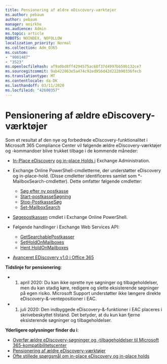 ```yaml
---
title: Pensionering af ældre eDiscovery-værktøjer
ms.author: pebaum
author: pebaum
manager: mnirkhe
ms.audience: Admin
ms.topic: article
ROBOTS: NOINDEX, NOFOLLOW
localization_priority: Normal
ms.collection: Adm_O365
ms.custom:
- "9001487"
- "3523"
ms.openlocfilehash: af9a0bd8ff4294575ac68f37d4997bb50b132ce7
ms.sourcegitcommit: 9ab422063e5a474c92ed956d42d222b90336fecb
ms.translationtype: MT
ms.contentlocale: da-DK
ms.lasthandoff: 03/11/2020
ms.locfileid: "42600357"
---
```

# <a name="retirement-of-legacy-ediscovery-tools"></a>Pensionering af ældre eDiscovery-værktøjer

Som et resultat af den nye og forbedrede eDiscovery-funktionalitet i Microsoft 365 Compliance Center vil følgende ældre eDiscovery-værktøjer og -kommandoer blive trukket tilbage i de kommende måneder:

- [In-Place eDiscovery](https://docs.microsoft.com/exchange/security-and-compliance/in-place-ediscovery/in-place-ediscovery) [og in-place Holds i](https://docs.microsoft.com/exchange/security-and-compliance/create-or-remove-in-place-holds) Exchange Administration.

- Exchange Online PowerShell-cmdletterne, der understøtter eDiscovery og in-place-hold. (Disse cmdletter identificeres samlet som *-MailboxSearch-cmdletter). Dette omfatter følgende cmdletter:

    - [Søg efter ny postkasse](https://docs.microsoft.com/powershell/module/exchange/policy-and-compliance-content-search/new-mailboxsearch)
    - [Start-postkasseSøgning](https://docs.microsoft.com/powershell/module/exchange/policy-and-compliance-content-search/start-mailboxsearch)
    - [Stop-PostkasseSøg](https://docs.microsoft.com/powershell/module/exchange/policy-and-compliance-content-search/stop-mailboxsearch)
    - [Set-MailboxSearch](https://docs.microsoft.com/powershell/module/exchange/policy-and-compliance-content-search/set-mailboxsearch)

- [Søgepostkassen](https://docs.microsoft.com/powershell/module/exchange/mailboxes/search-mailbox?view=exchange-ps) cmdlet i Exchange Online PowerShell.
- Følgende handlinger i Exchange Web Services API:
    - [GetSearchablePostkasser](https://docs.microsoft.com/exchange/client-developer/web-service-reference/getsearchablemailboxes-operation)
    - [SetHoldOnMailboxes](https://docs.microsoft.com/exchange/client-developer/web-service-reference/setholdonmailboxes-operation)
    - [Hent HoldOnMailboxes](https://docs.microsoft.com/exchange/client-developer/web-service-reference/getholdonmailboxes-operation)

- [Avanceret EDiscovery v1.0 i Office 365](https://docs.microsoft.com/microsoft-365/compliance/office-365-advanced-ediscovery)

**Tidslinje for pensionering**:
- 1. april 2020: Du kan ikke oprette nye søgninger og tilbageholdelser, men du kan stadig køre, redigere og slette eksisterende søgninger på egen risiko. Microsoft Support understøtter ikke længere direkte eDiscovery-&-ventepositioner i EAC.

- 1. juli 2020: Den indbyggede eDiscovery-&-funktioner i EAC placeres i skrivebeskyttet tilstand. Det betyder, at du kun kan fjerne eksisterende søgninger og tilbageholdelser.

**Yderligere oplysninger finder du i**:

 - [Overfør ældre eDiscovery-søgninger og -tilbageholdelser til Microsoft 365-kompatibilitetscenter](https://docs.microsoft.com/microsoft-365/compliance/migrate-legacy-ediscovery-searches-and-holds)
 - [Pensionering af ældre eDiscovery-værktøjer](https://docs.microsoft.com/microsoft-365/compliance/legacy-ediscovery-retirement)
 - [Ofte stillede spørgsmål om in-place eDiscovery og in-place holds](https://docs.microsoft.com/microsoft-365/compliance/legacy-ediscovery-retirement#faqs-about-in-place-ediscovery-and-in-place-holds)




